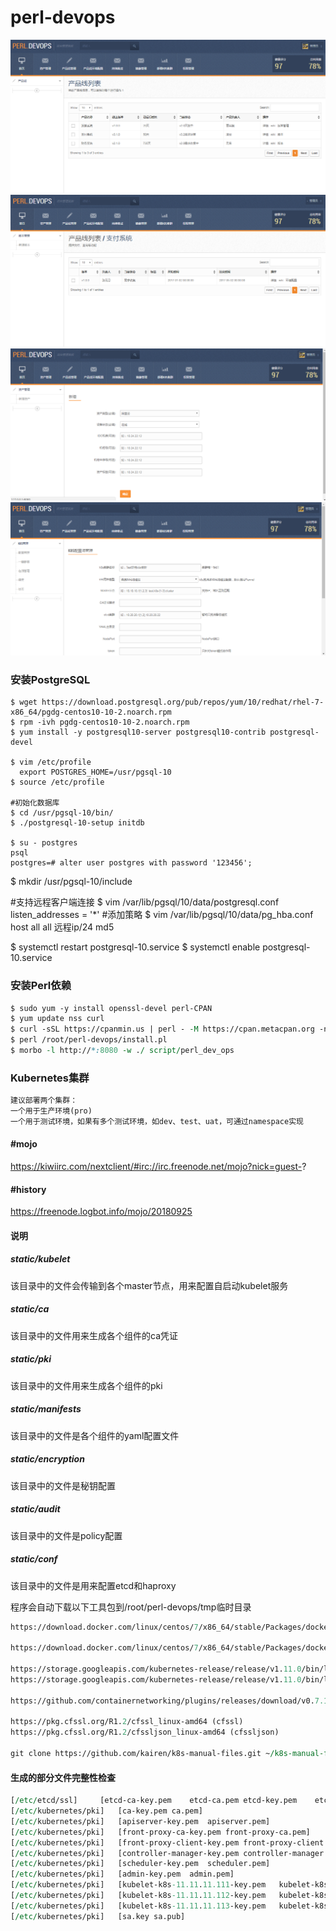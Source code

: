 # perl-devops


![](img/index.png)
![](img/version.png)
![](img/assets.png)
![](img/k8s.png)

### 安装PostgreSQL
```shell
$ wget https://download.postgresql.org/pub/repos/yum/10/redhat/rhel-7-x86_64/pgdg-centos10-10-2.noarch.rpm
$ rpm -ivh pgdg-centos10-10-2.noarch.rpm
$ yum install -y postgresql10-server postgresql10-contrib postgresql-devel

$ vim /etc/profile
  export POSTGRES_HOME=/usr/pgsql-10
$ source /etc/profile

#初始化数据库
$ cd /usr/pgsql-10/bin/
$ ./postgresql-10-setup initdb

$ su - postgres
psql
postgres=# alter user postgres with password '123456';
```

$ mkdir /usr/pgsql-10/include

#支持远程客户端连接
$ vim /var/lib/pgsql/10/data/postgresql.conf
listen_addresses = '*'
#添加策略
$ vim /var/lib/pgsql/10/data/pg_hba.conf
host    all             all             远程ip/24       md5

$ systemctl restart postgresql-10.service
$ systemctl enable postgresql-10.service

### 安装Perl依赖
```perl
$ sudo yum -y install openssl-devel perl-CPAN
$ yum update nss curl
$ curl -sSL https://cpanmin.us | perl - -M https://cpan.metacpan.org -n Mojolicious Mojo::Pg Minion Digest::MD5 Expect Compress::Raw::Zlib
$ perl /root/perl-devops/install.pl
$ morbo -l http://*:8080 -w ./ script/perl_dev_ops
```


### Kubernetes集群
```perl
建议部署两个集群：
一个用于生产环境(pro)
一个用于测试环境，如果有多个测试环境，如dev、test、uat，可通过namespace实现
```

#### #mojo 
https://kiwiirc.com/nextclient/#irc://irc.freenode.net/mojo?nick=guest-?
#### #history
https://freenode.logbot.info/mojo/20180925



#### 说明

##### static/kubelet
该目录中的文件会传输到各个master节点，用来配置自启动kubelet服务

##### static/ca
该目录中的文件用来生成各个组件的ca凭证

##### static/pki 
该目录中的文件用来生成各个组件的pki

##### static/manifests
该目录中的文件是各个组件的yaml配置文件

##### static/encryption
该目录中的文件是秘钥配置

##### static/audit
该目录中的文件是policy配置

##### static/conf
该目录中的文件是用来配置etcd和haproxy



程序会自动下载以下工具包到/root/perl-devops/tmp临时目录
```perl
https://download.docker.com/linux/centos/7/x86_64/stable/Packages/docker-ce-17.03.3.ce-1.el7.x86_64.rpm (docker-ce.rpm)

https://download.docker.com/linux/centos/7/x86_64/stable/Packages/docker-ce-selinux-17.03.3.ce-1.el7.noarch.rpm (docker-ce-selinux.rpm)  

https://storage.googleapis.com/kubernetes-release/release/v1.11.0/bin/linux/amd64/kubelet
https://storage.googleapis.com/kubernetes-release/release/v1.11.0/bin/linux/amd64/kubectl

https://github.com/containernetworking/plugins/releases/download/v0.7.1/cni-plugins-amd64-v0.7.1.tgz 

https://pkg.cfssl.org/R1.2/cfssl_linux-amd64 (cfssl)
https://pkg.cfssl.org/R1.2/cfssljson_linux-amd64 (cfssljson)

git clone https://github.com/kairen/k8s-manual-files.git ~/k8s-manual-files
```

#### 生成的部分文件完整性检查
```perl
[/etc/etcd/ssl]		[etcd-ca-key.pem	etcd-ca.pem	etcd-key.pem	etcd.pem]
[/etc/kubernetes/pki]	[ca-key.pem	ca.pem]
[/etc/kubernetes/pki]	[apiserver-key.pem	apiserver.pem]
[/etc/kubernetes/pki]	[front-proxy-ca-key.pem	front-proxy-ca.pem]
[/etc/kubernetes/pki]	[front-proxy-client-key.pem	front-proxy-client.pem]
[/etc/kubernetes/pki]	[controller-manager-key.pem	controller-manager.pem]
[/etc/kubernetes/pki]	[scheduler-key.pem	scheduler.pem]
[/etc/kubernetes/pki]	[admin-key.pem	admin.pem]
[/etc/kubernetes/pki]	[kubelet-k8s-11.11.11.111-key.pem	kubelet-k8s-11.11.11.111.pem]
[/etc/kubernetes/pki]	[kubelet-k8s-11.11.11.112-key.pem	kubelet-k8s-11.11.11.112.pem]
[/etc/kubernetes/pki]	[kubelet-k8s-11.11.11.113-key.pem	kubelet-k8s-11.11.11.113.pem]
[/etc/kubernetes/pki]	[sa.key	sa.pub]
```

